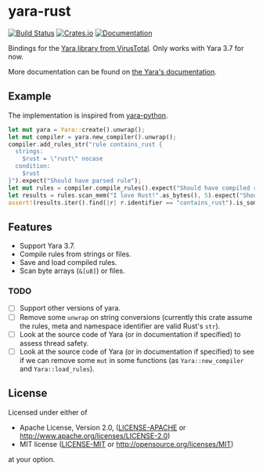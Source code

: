 # yara-rust

[![Build Status](https://travis-ci.org/Hugal31/yara-rust.svg?branch=master)](https://travis-ci.org/Hugal31/yara-rust)
[![Crates.io](https://img.shields.io/crates/v/yara.svg)](https://crates.io/crates/yara)
[![Documentation](https://docs.rs/yara/badge.svg)](https://docs.rs/yara)

Bindings for the [Yara library from VirusTotal](https://github.com/VirusTotal/yara).
Only works with Yara 3.7 for now.

More documentation can be found on [the Yara's documentation](https://yara.readthedocs.io/en/v3.7.0/index.html).

## Example

The implementation is inspired from [yara-python](https://github.com/VirusTotal/yara-python).

```rust
let mut yara = Yara::create().unwrap();
let mut compiler = yara.new_compiler().unwrap();
compiler.add_rules_str("rule contains_rust {
  strings:
    $rust = \"rust\" nocase
  condition:
    $rust
}").expect("Should have parsed rule");
let mut rules = compiler.compile_rules().expect("Should have compiled rules");
let results = rules.scan_mem("I love Rust!".as_bytes(), 5).expect("Should have scanned");
assert!(results.iter().find(|r| r.identifier == "contains_rust").is_some());
```

## Features

* Support Yara 3.7.
* Compile rules from strings or files.
* Save and load compiled rules.
* Scan byte arrays (`&[u8]`) or files.

### TODO

- [ ] Support other versions of yara.
- [ ] Remove some `unwrap` on string conversions (currently this crate assume the rules, meta and namespace identifier are valid Rust's `str`).
- [ ] Look at the source code of Yara (or in documentation if specified) to assess thread safety.
- [ ] Look at the source code of Yara (or in documentation if specified) to see if we can remove some `mut` in some functions (as `Yara::new_compiler` and `Yara::load_rules`).

## License

Licensed under either of

 * Apache License, Version 2.0, ([LICENSE-APACHE](LICENSE-APACHE) or http://www.apache.org/licenses/LICENSE-2.0)
 * MIT license ([LICENSE-MIT](LICENSE-MIT) or http://opensource.org/licenses/MIT)

at your option.
